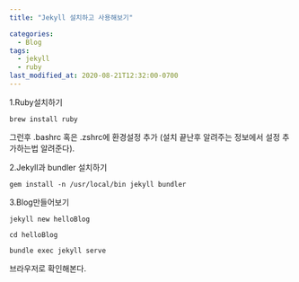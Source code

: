 ```yaml
---
title: "Jekyll 설치하고 사용해보기"

categories:
  - Blog
tags:
  - jekyll
  - ruby
last_modified_at: 2020-08-21T12:32:00-0700
---
```


1.Ruby설치하기

```
brew install ruby
```

그런후 .bashrc 혹은 .zshrc에 환경설정 추가 (설치 끝난후 알려주는 정보에서 설정 추가하는법 알려준다).

2.Jekyll과 bundler 설치하기

```
gem install -n /usr/local/bin jekyll bundler
```

3.Blog만들어보기

```
jekyll new helloBlog

cd helloBlog

bundle exec jekyll serve
```

브라우저로 확인해본다.
